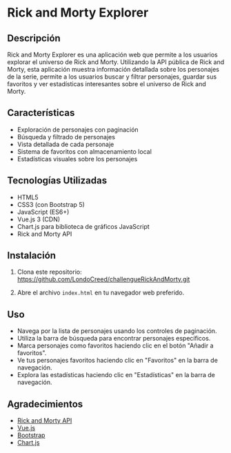# Rick and Morty Explorer

## Descripción
Rick and Morty Explorer es una aplicación web que permite a los usuarios explorar el universo de Rick and Morty. Utilizando la API pública de Rick and Morty, esta aplicación muestra información detallada sobre los personajes de la serie, permite a los usuarios buscar y filtrar personajes, guardar sus favoritos y ver estadísticas interesantes sobre el universo de Rick and Morty.

## Características
- Exploración de personajes con paginación
- Búsqueda y filtrado de personajes
- Vista detallada de cada personaje
- Sistema de favoritos con almacenamiento local
- Estadísticas visuales sobre los personajes

## Tecnologías Utilizadas
- HTML5
- CSS3 (con Bootstrap 5)
- JavaScript (ES6+)
- Vue.js 3 (CDN)
- Chart.js para biblioteca de gráficos JavaScript
- Rick and Morty API

## Instalación
1. Clona este repositorio: https://github.com/LondoCreed/challengueRickAndMorty.git

3. Abre el archivo `index.html` en tu navegador web preferido.

## Uso
- Navega por la lista de personajes usando los controles de paginación.
- Utiliza la barra de búsqueda para encontrar personajes específicos.
- Marca personajes como favoritos haciendo clic en el botón "Añadir a favoritos".
- Ve tus personajes favoritos haciendo clic en "Favoritos" en la barra de navegación.
- Explora las estadísticas haciendo clic en "Estadísticas" en la barra de navegación.

## Agradecimientos
- [Rick and Morty API](https://rickandmortyapi.com/)
- [Vue.js](https://vuejs.org/)
- [Bootstrap](https://getbootstrap.com/)
- [Chart.js](https://www.chartjs.org/)

